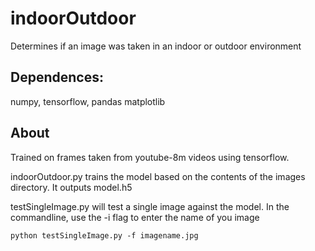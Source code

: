 # indoorOutdoor
Determines if an image was taken in an indoor or outdoor environment

## Dependences:
numpy, tensorflow, pandas matplotlib

## About
Trained on frames taken from youtube-8m videos using tensorflow.

indoorOutdoor.py trains the model based on the contents of the images directory.
It outputs model.h5

testSingleImage.py will test a single image against the model.
In the commandline, use the -i flag to enter the name of you image

`python testSingleImage.py -f imagename.jpg`
  
